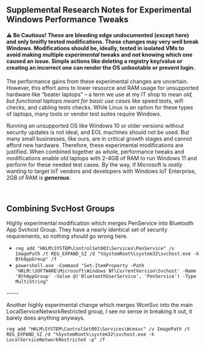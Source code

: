 ## Supplemental Research Notes for Experimental Windows Performance Tweaks
#### ⚠️ Be Cautious! These are bleeding edge undocumented (except here) and only breifly tested modifications. These changes may very well break Windows. Modifications should be, ideally, tested in isolated VMs to avoid making multiple **_experimental_** tweaks and not knowing which one caused an issue. Simple actions like deleting a registry key/value or creating an incorrect one can render the OS unbootable or prevent login.

The performance gains from these experimental changes are uncertain. However, this effort aims to lower resource and RAM usage for unsupported hardware like “beater laptops” – a term we use at my IT shop to mean *old, but functional laptops meant for basic use cases* like speed tests, wifi checks, and cabling tests checks. While Linux is an option for these types of laptops, many tools or vendor test suites require Windows.

Running an unsupported OS like Windows 10 or older versions without security updates is not ideal, and EOL machines should not be used. But many small businesses, like ours, are in critical growth stages and cannot afford new hardware. Therefore, these experimental modifications are justified. When combined together as whole, performance tweaks and modifications enable old laptops with 2-4GB of RAM to run Windows 11 and perform for these needed test cases. By the way, if Microsoft is *really* wanting to target IoT vendors and developers with Windows IoT Enterprise, 2GB of RAM is **_generous_**.

<br/>

## Combining SvcHost Groups

Highly experimental modification which merges PenService into Bluetooth App Svchost Group. They have a nearly identical set of security requirements, so nothing *should* go wrong here.

* `reg add "HKLM\SYSTEM\ControlSet001\Services\PenService" /v ImagePath /t REG_EXPAND_SZ /d "%SystemRoot%\system32\svchost.exe -k BthAppGroup" /f`
* `powershell.exe -Command "Set-ItemProperty -Path 'HKLM:\SOFTWARE\Microsoft\Windows NT\CurrentVersion\Svchost' -Name 'BthAppGroup' -Value @('BluetoothUserService', 'PenService') -Type MultiString"`

<p>-----</p>

Another highly experimental change which merges WcmSvc into the main LocalServiceNetworkRestricted group, I see no sense in breaking it out, it barely does anything anyways.

`reg add "HKLM\SYSTEM\ControlSet001\Services\Wcmsvc" /v ImagePath /t REG_EXPAND_SZ /d "%SystemRoot%\system32\svchost.exe -k LocalServiceNetworkRestricted -p" /f`
